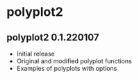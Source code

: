 # polyplot2

## polyplot2 0.1.220107

- Initial release
- Original and modified polyplot functions
- Examples of polyplots with options
